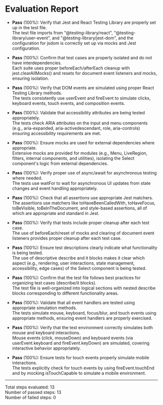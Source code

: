 # Evaluation Report

- **Pass** (100%): Verify that Jest and React Testing Library are properly set up in the test file.  
  The test file imports from "@testing-library/react", "@testing-library/user-event", and "@testing-library/jest-dom", and the configuration for jsdom is correctly set up via mocks and Jest configuration.

- **Pass** (100%): Confirm that test cases are properly isolated and do not have interdependencies.  
  Each suite uses proper beforeEach/afterEach cleanup with jest.clearAllMocks() and resets for document event listeners and mocks, ensuring isolation.

- **Pass** (100%): Verify that DOM events are simulated using proper React Testing Library methods.  
  The tests consistently use userEvent and fireEvent to simulate clicks, keyboard events, touch events, and composition events.

- **Pass** (100%): Validate that accessibility attributes are being tested appropriately.  
  The tests check ARIA attributes on the input and menu components (e.g., aria-expanded, aria-activedescendant, role, aria-controls) ensuring accessibility requirements are met.

- **Pass** (100%): Ensure mocks are used for external dependencies where appropriate.  
  Extensive mocks are provided for modules (e.g., Menu, LiveRegion, filters, internal components, and utilities), isolating the Select component's logic from external dependencies.

- **Pass** (100%): Verify proper use of async/await for asynchronous testing where needed.  
  The tests use waitFor to wait for asynchronous UI updates from state changes and event handling appropriately.

- **Pass** (100%): Check that all assertions use appropriate Jest matchers.  
  The assertions use matchers like toHaveBeenCalledWith, toHaveFocus, toBeVisible, toBeInTheDocument, and style-based assertions, all of which are appropriate and standard in Jest.

- **Pass** (100%): Verify that tests include proper cleanup after each test case.  
  The use of beforeEach/reset of mocks and clearing of document event listeners provides proper cleanup after each test case.

- **Pass** (100%): Ensure test descriptions clearly indicate what functionality is being tested.  
  The use of descriptive describe and it blocks makes it clear which aspect (e.g., rendering, user interactions, state management, accessibility, edge cases) of the Select component is being tested.

- **Pass** (100%): Confirm that the test file follows best practices for organizing test cases (describe/it blocks).  
  The test file is well-organized into logical sections with nested describe blocks corresponding to different functionality areas.

- **Pass** (100%): Validate that all event handlers are tested using appropriate simulation methods.  
  The tests simulate mouse, keyboard, focus/blur, and touch events using appropriate methods, ensuring event handlers are properly exercised.

- **Pass** (100%): Verify that the test environment correctly simulates both mouse and keyboard interactions.  
  Mouse events (click, mouseDown) and keyboard events (via userEvent.keyboard and fireEvent.keyDown) are simulated, covering interactive behavior appropriately.

- **Pass** (100%): Ensure tests for touch events properly simulate mobile interactions.  
  The tests explicitly check for touch events by using fireEvent.touchEnd and by mocking isTouchCapable to simulate a mobile environment.

---

Total steps evaluated: 13  
Number of passed steps: 13  
Number of failed steps: 0